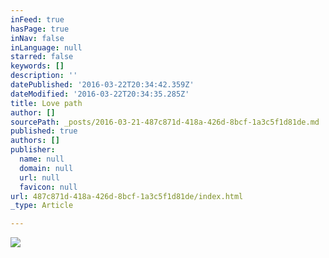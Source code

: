 ```yaml
---
inFeed: true
hasPage: true
inNav: false
inLanguage: null
starred: false
keywords: []
description: ''
datePublished: '2016-03-22T20:34:42.359Z'
dateModified: '2016-03-22T20:34:35.285Z'
title: Love path
author: []
sourcePath: _posts/2016-03-21-487c871d-418a-426d-8bcf-1a3c5f1d81de.md
published: true
authors: []
publisher:
  name: null
  domain: null
  url: null
  favicon: null
url: 487c871d-418a-426d-8bcf-1a3c5f1d81de/index.html
_type: Article

---
```

![](https://s3-us-west-2.amazonaws.com/the-grid-img/p/7bdddf6bfd71cdb3d24f6dd4b5b094acf97df4ce.jpg)